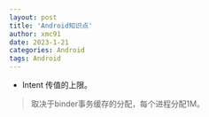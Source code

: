 ```yaml
---
layout: post
title: 'Android知识点'
author: xmc91
date: 2023-1-21
categories: Android
tags: Android 
---
```


+ Intent 传值的上限。
> 取决于binder事务缓存的分配，每个进程分配1M。
